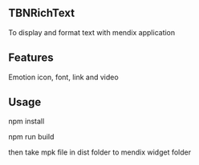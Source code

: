 ## TBNRichText

To display and format text with mendix application

## Features

Emotion icon, font, link and video

## Usage

npm install

npm run build

then take mpk file in dist folder to mendix widget folder
